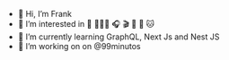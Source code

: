 - 👋 Hi, I’m Frank
- 👀 I’m interested in 📸 👨🏽‍💻 🎧 🎬 👟 🐶 🐱
- 🌱 I’m currently learning GraphQL, Next Js and Nest JS
- 💞️ I’m working on on @99minutos

<!---
99frank/99frank is a ✨ special ✨ repository because its `README.md` (this file) appears on your GitHub profile.
You can click the Preview link to take a look at your changes.
--->
